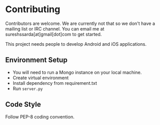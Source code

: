# Contributing

Contributors are welcome. We are currently not that so we don't have a mailing list or IRC channel. You can email me at sureshssarda[at]gmail[dot]com to get started.

This project needs people to develop Android and iOS applications.
## Environment Setup
 - You will need to run a Mongo instance on your local machine.
 - Create virtual environment
 - Install dependency from requirement.txt
 - Run `server.py`

## Code Style
Follow PEP-8 coding convention.
